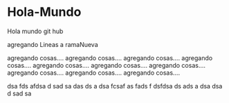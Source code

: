 # Hola-Mundo




Hola mundo git hub

agregando Lineas a ramaNueva

agregando cosas....
agregando cosas....
agregando cosas....
agregando cosas....
agregando cosas....
agregando cosas....
agregando cosas....
agregando cosas....
agregando cosas....
agregando cosas....

dsa
fds
afdsa
d
sad
sa
das
ds
a
dsa
fcsaf
as
fads
f
dsfdsa
ds
ads
a
dsa
dsa
d
sad
sa

